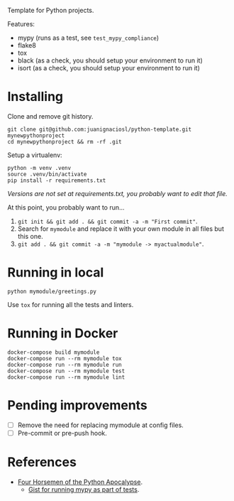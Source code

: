 Template for Python projects.

Features:

- mypy (runs as a test, see `test_mypy_compliance`)
- flake8
- tox
- black (as a check, you should setup your environment to run it)
- isort (as a check, you should setup your environment to run it)

# Installing

Clone and remove git history.

    git clone git@github.com:juanignaciosl/python-template.git mynewpythonproject
    cd mynewpythonproject && rm -rf .git

Setup a virtualenv:

    python -m venv .venv
    source .venv/bin/activate
    pip install -r requirements.txt

_Versions are not set at requirements.txt, you probably want to edit that file._

At this point, you probably want to run...
1. `git init && git add . && git commit -a -m "First commit"`.
2. Search for `mymodule` and replace it with your own module in all files but this one.
3. `git add . && git commit -a -m "mymodule -> myactualmodule"`.

# Running in local

    python mymodule/greetings.py

Use `tox` for running all the tests and linters.

# Running in Docker

    docker-compose build mymodule
    docker-compose run --rm mymodule tox
    docker-compose run --rm mymodule run
    docker-compose run --rm mymodule test
    docker-compose run --rm mymodule lint

# Pending improvements

- [ ] Remove the need for replacing mymodule at config files.
- [ ] Pre-commit or pre-push hook.

# References

- [Four Horsemen of the Python Apocalypse](https://blog.kartones.net/post/four-horsemen-python-apocalypse/).
    - [Gist for running mypy as part of tests](https://github.com/Kartones/finished-games/blob/a7ff4fd0de0bab8cea434956396da68064262a1d/finishedgames/test/test_linters.py).
